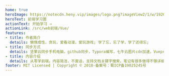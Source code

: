 ```yaml
---
home: true
heroImage: https://notecdn.heny.vip/images/logo.png?imageView2/1/w/1920/h/1080/q/75
heroText: 前端学习圈
actionText: 开始学习 →
actionLink: /src/web前端/Vue/
features:
- title: 作者简介
  details: 懒惰成性，贪玩，爱看动漫，爱玩游戏; 学了忘，忘了学，学了还得忘;
- title: 同步方式
  details: 坚果云同步手机电脑，github同步，Typora编写，七牛云图片cdn加速，Vuepress插件自动编译打包
- title: 内容介绍
  details: 从零学前端，内容简洁，不废话，支持文档关键字搜索，笔记有很多做得不够详细的地方，具体内容请百度，方便复习面试题，以此记录学习路程
footer: MIT Licensed | Copyright © 2018-备案号：蜀ICP备19025245号
---
```


